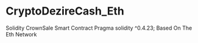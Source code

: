 # CryptoDezireCash_Eth
Solidity CrownSale Smart Contract  Pragma solidity ^0.4.23; Based On The Eth Network 
